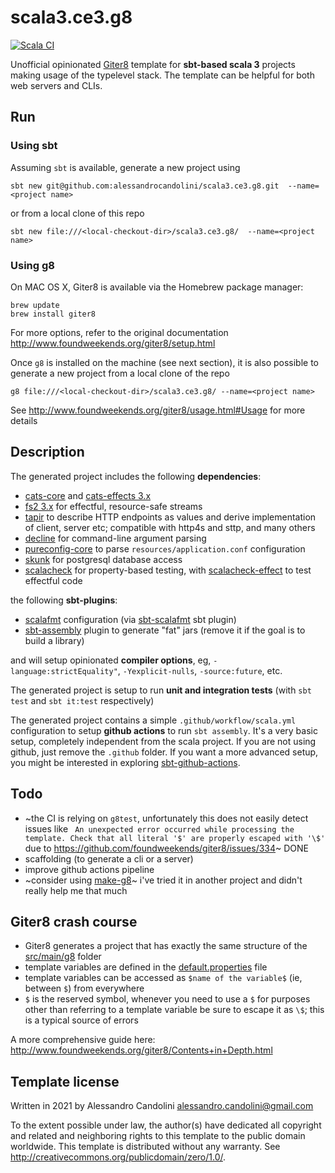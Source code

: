 # scala3.ce3.g8

[![Scala CI](https://github.com/alessandrocandolini/scala3.ce3.g8/actions/workflows/scala.yml/badge.svg)](https://github.com/alessandrocandolini/scala3.ce3.g8/actions/workflows/scala.yml)

Unofficial opinionated [Giter8][g8] template for **sbt-based scala 3** projects making usage of the typelevel stack. The template can be helpful for both web servers and CLIs. 

## Run

### Using sbt 

Assuming `sbt` is available, generate a new project using 
```
sbt new git@github.com:alessandrocandolini/scala3.ce3.g8.git  --name=<project name>
```

or from a local clone of this repo 
```
sbt new file:///<local-checkout-dir>/scala3.ce3.g8/  --name=<project name>
```

### Using g8 

On MAC OS X, Giter8 is available via the Homebrew package manager:
```
brew update
brew install giter8
```

For more options, refer to the original documentation http://www.foundweekends.org/giter8/setup.html

Once `g8` is installed on the machine (see next section), it is also possible to generate a new project from a local clone of the repo
```
g8 file:///<local-checkout-dir>/scala3.ce3.g8/ --name=<project name>
```

See http://www.foundweekends.org/giter8/usage.html#Usage for more details 

## Description 

The generated project includes the following **dependencies**: 
* [cats-core](https://typelevel.org/cats/) and [cats-effects 3.x](https://typelevel.org/cats-effect/)
* [fs2 3.x](https://fs2.io/) for effectful, resource-safe streams 
* [tapir](https://tapir.softwaremill.com/en/latest/) to describe HTTP endpoints as values and derive implementation of client, server etc; compatible with http4s and sttp, and many others 
* [decline](https://ben.kirw.in/decline/) for command-line argument parsing 
* [pureconfig-core](https://pureconfig.github.io/) to parse `resources/application.conf` configuration 
* [skunk](https://github.com/tpolecat/skunk) for postgresql database access 
* [scalacheck](https://www.scalacheck.org/) for property-based testing, with [scalacheck-effect](https://github.com/typelevel/scalacheck-effect) to test effectful code 

the following **sbt-plugins**:
* [scalafmt](https://scalameta.org/scalafmt/) configuration (via [sbt-scalafmt](https://github.com/scalameta/sbt-scalafmt) sbt plugin)
* [sbt-assembly](https://github.com/sbt/sbt-assembly) plugin to generate "fat" jars (remove it if the goal is to build a library)

and will setup opinionated **compiler options**, eg, `-language:strictEquality"`, `-Yexplicit-nulls`, `-source:future`, etc. 

The generated project is setup to run **unit and integration tests** (with `sbt test` and `sbt it:test` respectively) 

The generated project contains a simple `.github/workflow/scala.yml` configuration to setup **github actions** to run `sbt assembly`. It's a very basic setup, completely independent from the scala project. If you are not using github, just remove the `.github` folder. If you want a more advanced setup, you might be interested in exploring [sbt-github-actions](https://github.com/djspiewak/sbt-github-actions). 


## Todo 

* ~the CI is relying on `g8test`, unfortunately this does not easily detect issues like ` An unexpected error occurred while processing the template. Check that all literal '$' are properly escaped with '\$'` due to https://github.com/foundweekends/giter8/issues/334~ DONE 
* scaffolding (to generate a cli or a server) 
* improve github actions pipeline
* ~consider using [make-g8](https://github.com/arturopala/make-it-g8)~ i've tried it in another project and didn't really help me that much 

## Giter8 crash course


* Giter8 generates a project that has exactly the same structure of the [src/main/g8](src/main/g8) folder
* template variables are defined in the [default.properties](src/main/g8/default.properties) file 
* template variables can be accessed as `$name of the variable$` (ie, between `$`) from everywhere
* `$` is the reserved symbol, whenever you need to use a `$` for purposes other than referring to a template variable be sure to escape it as `\$`; this is a typical source of errors

A more comprehensive guide here: http://www.foundweekends.org/giter8/Contents+in+Depth.html

Template license
----------------
Written in 2021 by Alessandro Candolini alessandro.candolini@gmail.com

To the extent possible under law, the author(s) have dedicated all copyright and related
and neighboring rights to this template to the public domain worldwide.
This template is distributed without any warranty. See <http://creativecommons.org/publicdomain/zero/1.0/>.

[g8]: http://www.foundweekends.org/giter8/
